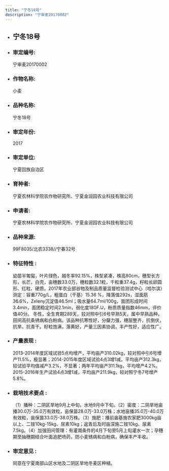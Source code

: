 ```yaml
---
title: "宁冬18号"
description: "宁审麦20170002"
---
```

* ## 宁冬18号
* ###  审定编号:  
   宁审麦20170002

*  ### 作物名称:  
   小麦

*   ###  品种名称: 
    宁冬18号

*   ### 审定年份: 
    2017

*   ### 审定单位:  
    宁夏回族自治区

*   ### 育种者:  
    宁夏农林科学院农作物研究所、宁夏金润园农业科技有限公司

*   ### 申请者:  
    宁夏农林科学院农作物研究所、宁夏金润园农业科技有限公司

*   ### 品种来源:  
    99F8035/北农3338//宁春32号

*   ### 特征特性 : 
    幼苗半匍匐，叶片绿色，越冬率92.15%，株型紧凑，株高80cm，穗型长方形，长芒，白壳，亩穗数33.0万，穗粒数32.1粒，千粒重37.4g，籽粒长卵圆形、红粒、硬质。2017年农业部谷物及制品质量监督检验测试中心（哈尔滨）测定：容重770g/L，粗蛋白（干基）15.36 %，降落值292s，湿面筋36.6%，ZeIeny沉淀值46.5ml；吸水量64.7ml/100g，面团形成时间3.4min，面团稳定时间2.1min，弱化度180F.U，粉质质量指数46mm，评价值40分。
冬性，全生育期289天，较对照中引6号早熟5天，属中早熟品种。田间高抗条锈病和白粉病。该品种抗寒性好，分蘖力强，穗层整齐，抗倒伏，抗旱、抗青干。籽粒饱满，落黄好，产量三因素协调，丰产性好，适应性广。

*   ### 产量表现 : 
    2013-2014年度区域试验5点均增产，平均亩产310.02kg，较对照中引6号增产11.5%，极显著；2014-2015年度区域试验4点3增1减，平均亩产312.3kg，较试验平均值减产3.2%，不显著；两年平均亩产311.1kg，平均增产4.2%。2015-2016年生产试验4点3增1减，平均亩产211.9kg，较对照宁冬7号增产5.8%。

*   ### 栽培技术要点 : 
    （1）播种：二阴区旱地9月上中旬，水地9月中下旬。（2）密度：二阴旱地亩播30.0万-35.0万有效粒，亩保苗28.0万-33.0万株；水地亩播35.0万-40.0万有效粒，亩保苗33.0万-38.0万株。（3）施肥：播前亩基施农家肥3000kg亩以上、二铵10kg-15kg、尿素10kg；返青后及时亩深施二铵10kg、尿素7.5kg。（4）加强田间管理：有灌溉条件的4月下旬至5月上旬灌水一次；孕穗期至抽穗期结合叶面追肥喷药，防小麦锈病和白粉病，确保丰产丰收。

*   ### 审定意见 : 
    同意在宁夏南部山区水地及二阴区旱地冬麦区种植。
